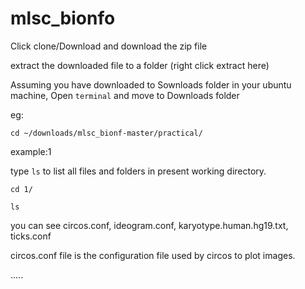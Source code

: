 # mlsc_bionfo

Click clone/Download and download the zip file

extract the downloaded file to a folder (right click extract here)

Assuming you have downloaded to Sownloads folder in your ubuntu machine, Open `terminal` and move to Downloads folder

eg:

`cd ~/downloads/mlsc_bionf-master/practical/`

example:1 

type `ls` to list all files and folders in present working directory.

`cd 1/`

`ls`

you can see circos.conf, ideogram.conf, karyotype.human.hg19.txt, ticks.conf

circos.conf file is the configuration file used by circos to plot images.



.....
